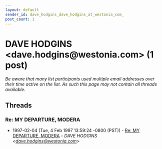 ```yaml
---
layout: default
sender_id: dave_hodgins_dave_hodgins_at_westonia_com_
post_count: 1
---
```


# DAVE HODGINS <dave.hodgins<span>@</span>westonia.com> (1 post)

_Be aware that many list participants used multiple email addresses over their time active on the list. As such this page may not contain all threads available._

## Threads

### Re: MY DEPARTURE, MODERA
+ 1997-02-04 (Tue, 4 Feb 1997 13:59:24 -0800 (PST)) - [Re: MY DEPARTURE, MODERA](/archive/1997/02/350b250e1a56b46d728e4896d673702270943ebf23b290ea9dd166e15063c85c) - _DAVE HODGINS \<dave.hodgins@westonia.com\>_

